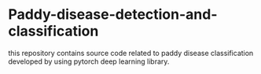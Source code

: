 # Paddy-disease-detection-and-classification
this repository contains source code related to paddy disease classification developed by using pytorch deep learning library.
